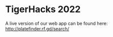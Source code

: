 # TigerHacks 2022
A live version of our web app can be found here: http://platefinder.rf.gd/search/
